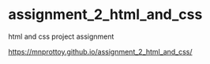 # assignment_2_html_and_css
html and css project assignment

https://mnprottoy.github.io/assignment_2_html_and_css/
